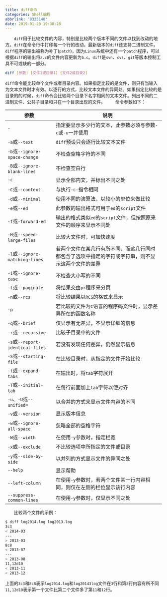 ```yaml
---
title: diff命令
categories: Shell编程
abbrlink: '8325148'
date: 2019-01-20 19:38:28
---
```

&emsp;&emsp;`diff`用于比较文件的内容，特别是比较两个版本不同的文件以找到改动的地方。`diff`在命令行中打印每一个行的改动，最新版本的`diff`还支持二进制文件。`diff`程序的输出被称为补丁(`patch`)，因为`Linux`系统中还有一个`patch`程序，可以根据`diff`的输出将`a.c`的文件内容更新为`b.c`。`diff`是`svn`、`cvs`、`git`等版本控制工具不可或缺的一部分。

``` bash
diff [参数] [文件1或目录1] [文件2或目录2]
```

`diff`命令能比较单个文件或者目录内容。如果指定比较的是文件，则只有当输入为文本文件时才有效。以逐行的方式，比较文本文件的异同处。如果指定比较的是目录的的时候，`diff`命令会比较两个目录下名字相同的文本文件。列出不同的二进制文件、公共子目录和只在一个目录出现的文件。
&emsp;&emsp;命令参数如下：

参数                             | 说明
---------------------------------|-----
`-`                              | 指定要显示多少行的文本，此参数必须与参数`-c`或`-u`一并使用
`-a`或`--text`                   | `diff`预设只会逐行比较文本文件
`-b`或`--ignore-space-change`    | 不检查空格字符的不同
`-B`或`--ignore-blank-lines`     | 不检查空白行
`-c`                             | 显示全部内文，并标出不同之处
`-C`或`--context`                | 与执行`-c-`指令相同
`-d`或`--minimal`                | 使用不同的演算法，以较小的单位来做比较
`-e`或`--ed`                     | 此参数的输出格式可用于`ed`的`script`文件
`-f`或`-forward-ed`              | 输出的格式类似`ed`的`script`文件，但按照原来文件的顺序来显示不同处
`-H`或`--speed-large-files`      | 比较大文件时，可加快速度
`-l`或`--ignore-matching-lines`  | 若两个文件在某几行有所不同，而这几行同时都包含了选项中指定的字符或字符串，则不显示这两个文件的差异
`-i`或`--ignore-case`            | 不检查大小写的不同
`-l`或`--paginate`               | 将结果交由`pr`程序来分页
`-n`或`--rcs`                    | 将比较结果以`RCS`的格式来显示
`-p`                             | 若比较的文件为`C`语言的程序码文件时，显示差异所在的函数名称
`-q`或`--brief`                  | 仅显示有无差异，不显示详细的信息
`-r`或`--recursive`              | 比较子目录中的文件
`-s`或`--report-identical-files` | 若没有发现任何差异，仍然显示信息
`-S`或`--starting-file`          | 在比较目录时，从指定的文件开始比较
`-t`或`--expand-tabs`            | 在输出时，将`tab`字符展开
`-T`或`--initial-tab`            | 在每行前面加上`tab`字符以便对齐
`-u`、`-U`或`--unified=`         | 以合并的方式来显示文件内容的不同
`-v`或`--version`                | 显示版本信息
`-w`或`--ignore-all-space`       | 忽略全部的空格字符
`-W`或`--width`                  | 在使用`-y`参数时，指定栏宽
`-x`或`--exclude`                | 不比较选项中所指定的文件或目录
`-y`或`--side-by-side`           | 以并列的方式显示文件的异同之处
`--help`                         | 显示帮助
`--left-column`                  | 在使用`-y`参数时，若两个文件某一行内容相同，则仅在左侧的栏位显示该行内容
`--suppress-common-lines`        | 在使用`-y`参数时，仅显示不同之处

&emsp;&emsp;比较两个文件的示例：

``` bash
$ diff log2014.log log2013.log
3c3
< 2014-03
---
> 2013-03
8c8
< 2013-07
---
> 2013-08
11,12d10
< 2013-11
< 2013-12
```

上面的`3c3`和`8c8`表示`log2014.log`和`log20143log`文件在`3`行和第`8`行内容有所不同`11,12d10`表示第一个文件比第二个文件多了第`11`和`12`行。